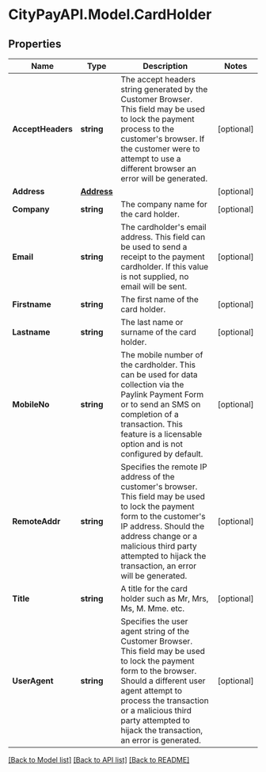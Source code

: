 # CityPayAPI.Model.CardHolder

## Properties

Name | Type | Description | Notes
------------ | ------------- | ------------- | -------------
**AcceptHeaders** | **string** | The accept headers string generated by the Customer Browser. This field may be used to lock the payment process to the customer&#39;s browser. If the customer were to attempt to use a different browser an error will be generated. | [optional] 
**Address** | [**Address**](Address.md) |  | [optional] 
**Company** | **string** | The company name for the card holder. | [optional] 
**Email** | **string** | The cardholder&#39;s email address. This field can be used to send a receipt to the payment cardholder. If this value is not supplied, no email will be sent. | [optional] 
**Firstname** | **string** | The first name of the card holder. | [optional] 
**Lastname** | **string** | The last name or surname of the card holder. | [optional] 
**MobileNo** | **string** | The mobile number of the cardholder. This can be used for data collection via the Paylink Payment Form or to send an SMS on completion of a transaction. This feature is a licensable option and is not configured by default. | [optional] 
**RemoteAddr** | **string** | Specifies the remote IP address of the customer&#39;s browser. This field may be used to lock the payment form to the customer&#39;s IP address. Should the address change or a malicious third party attempted to hijack the transaction, an error will be generated. | [optional] 
**Title** | **string** | A title for the card holder such as Mr, Mrs, Ms, M. Mme. etc. | [optional] 
**UserAgent** | **string** | Specifies the user agent string of the Customer Browser. This field may be used to lock the payment form to the browser. Should a different user agent attempt to process the transaction or a malicious third party attempted to hijack the transaction, an error is generated. | [optional] 

[[Back to Model list]](../README.md#documentation-for-models) [[Back to API list]](../README.md#documentation-for-api-endpoints) [[Back to README]](../README.md)

